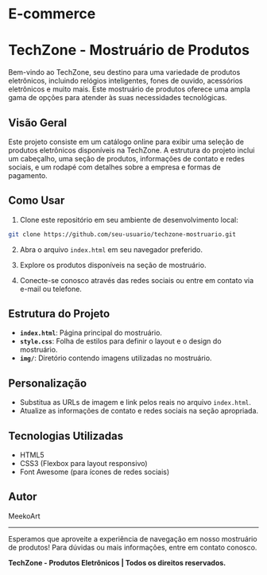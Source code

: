 # E-commerce

# TechZone - Mostruário de Produtos

Bem-vindo ao TechZone, seu destino para uma variedade de produtos eletrônicos, incluindo relógios inteligentes, fones de ouvido, acessórios eletrônicos e muito mais. Este mostruário de produtos oferece uma ampla gama de opções para atender às suas necessidades tecnológicas.

## Visão Geral

Este projeto consiste em um catálogo online para exibir uma seleção de produtos eletrônicos disponíveis na TechZone. A estrutura do projeto inclui um cabeçalho, uma seção de produtos, informações de contato e redes sociais, e um rodapé com detalhes sobre a empresa e formas de pagamento.

## Como Usar

1. Clone este repositório em seu ambiente de desenvolvimento local:

```bash
git clone https://github.com/seu-usuario/techzone-mostruario.git
```

2. Abra o arquivo `index.html` em seu navegador preferido.

3. Explore os produtos disponíveis na seção de mostruário.

4. Conecte-se conosco através das redes sociais ou entre em contato via e-mail ou telefone.

## Estrutura do Projeto

- **`index.html`**: Página principal do mostruário.
- **`style.css`**: Folha de estilos para definir o layout e o design do mostruário.
- **`img/`**: Diretório contendo imagens utilizadas no mostruário.

## Personalização

- Substitua as URLs de imagem e link pelos reais no arquivo `index.html`.
- Atualize as informações de contato e redes sociais na seção apropriada.

## Tecnologias Utilizadas

- HTML5
- CSS3 (Flexbox para layout responsivo)
- Font Awesome (para ícones de redes sociais)

## Autor

MeekoArt

---

Esperamos que aproveite a experiência de navegação em nosso mostruário de produtos! Para dúvidas ou mais informações, entre em contato conosco.

**TechZone - Produtos Eletrônicos | Todos os direitos reservados.**
